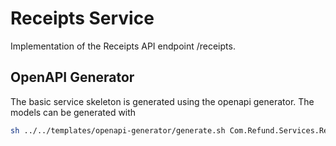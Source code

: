 # Receipts Service

Implementation of the Receipts API endpoint /receipts.

## OpenAPI Generator

The basic service skeleton is generated using the openapi generator.
The models can be generated with

````bash
sh ../../templates/openapi-generator/generate.sh Com.Refund.Services.Receipts
````

